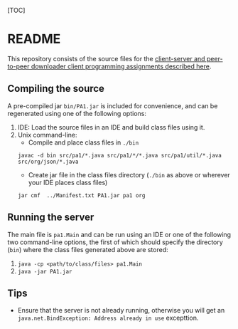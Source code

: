 [TOC]

# README #

This repository consists of the source files for the [client-server and peer-to-peer downloader client programming assignments described here](https://bitbucket.org/compnetworks/csp2p-downloader/src/master/).

## Compiling the source ##

A pre-compiled jar `bin/PA1.jar` is included for convenience, and can be regenerated using one of the following options:

1. IDE: Load the source files in an IDE and build class files using it.
2. Unix command-line: 
	* Compile and place class files in `./bin`
	```
	javac -d bin src/pa1/*.java src/pa1/*/*.java src/pa1/util/*.java src/org/json/*.java
	```
	* Create jar file in the class files directory (`./bin` as above or wherever your IDE places class files)
	```
	jar cmf  ../Manifest.txt PA1.jar pa1 org
	```
	
## Running the server ##

The main file is `pa1.Main` and can be run using an IDE or one of the following two command-line options, the first of which should specify the directory (`bin`) where the class files generated above are stored:

1. ```java -cp <path/to/class/files> pa1.Main```
2. ```java -jar PA1.jar```

## Tips ##
* Ensure that the server is not already running, otherwise you will get an `java.net.BindException: Address already in use` excepttion.